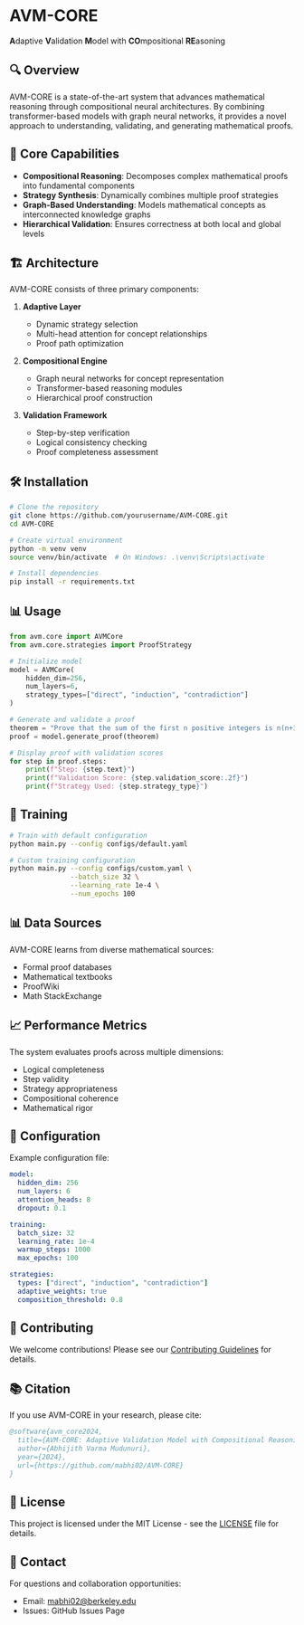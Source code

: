 # AVM-CORE

**A**daptive **V**alidation **M**odel with **CO**mpositional **RE**asoning

## 🔍 Overview

AVM-CORE is a state-of-the-art system that advances mathematical reasoning through compositional neural architectures. By combining transformer-based models with graph neural networks, it provides a novel approach to understanding, validating, and generating mathematical proofs.

## 🌟 Core Capabilities

- **Compositional Reasoning**: Decomposes complex mathematical proofs into fundamental components
- **Strategy Synthesis**: Dynamically combines multiple proof strategies
- **Graph-Based Understanding**: Models mathematical concepts as interconnected knowledge graphs
- **Hierarchical Validation**: Ensures correctness at both local and global levels

## 🏗️ Architecture

AVM-CORE consists of three primary components:

1. **Adaptive Layer**
   - Dynamic strategy selection
   - Multi-head attention for concept relationships
   - Proof path optimization

2. **Compositional Engine**
   - Graph neural networks for concept representation
   - Transformer-based reasoning modules
   - Hierarchical proof construction

3. **Validation Framework**
   - Step-by-step verification
   - Logical consistency checking
   - Proof completeness assessment

## 🛠️ Installation

```bash
# Clone the repository
git clone https://github.com/yourusername/AVM-CORE.git
cd AVM-CORE

# Create virtual environment
python -m venv venv
source venv/bin/activate  # On Windows: .\venv\Scripts\activate

# Install dependencies
pip install -r requirements.txt
```

## 📊 Usage

```python
from avm.core import AVMCore
from avm.core.strategies import ProofStrategy

# Initialize model
model = AVMCore(
    hidden_dim=256,
    num_layers=6,
    strategy_types=["direct", "induction", "contradiction"]
)

# Generate and validate a proof
theorem = "Prove that the sum of the first n positive integers is n(n+1)/2"
proof = model.generate_proof(theorem)

# Display proof with validation scores
for step in proof.steps:
    print(f"Step: {step.text}")
    print(f"Validation Score: {step.validation_score:.2f}")
    print(f"Strategy Used: {step.strategy_type}")
```

## 🚀 Training

```bash
# Train with default configuration
python main.py --config configs/default.yaml

# Custom training configuration
python main.py --config configs/custom.yaml \
               --batch_size 32 \
               --learning_rate 1e-4 \
               --num_epochs 100
```

## 📊 Data Sources

AVM-CORE learns from diverse mathematical sources:
- Formal proof databases
- Mathematical textbooks
- ProofWiki
- Math StackExchange

## 📈 Performance Metrics

The system evaluates proofs across multiple dimensions:
- Logical completeness
- Step validity
- Strategy appropriateness
- Compositional coherence
- Mathematical rigor

## 🔧 Configuration

Example configuration file:
```yaml
model:
  hidden_dim: 256
  num_layers: 6
  attention_heads: 8
  dropout: 0.1

training:
  batch_size: 32
  learning_rate: 1e-4
  warmup_steps: 1000
  max_epochs: 100

strategies:
  types: ["direct", "induction", "contradiction"]
  adaptive_weights: true
  composition_threshold: 0.8
```

## 🤝 Contributing

We welcome contributions! Please see our [Contributing Guidelines](CONTRIBUTING.md) for details.

## 📚 Citation

If you use AVM-CORE in your research, please cite:
```bibtex
@software{avm_core2024,
  title={AVM-CORE: Adaptive Validation Model with Compositional Reasoning},
  author={Abhijith Varma Mudunuri},
  year={2024},
  url={https://github.com/mabhi02/AVM-CORE}
}
```

## 📝 License

This project is licensed under the MIT License - see the [LICENSE](LICENSE) file for details.

## 📧 Contact

For questions and collaboration opportunities:
- Email: mabhi02@berkeley.edu
- Issues: GitHub Issues Page
